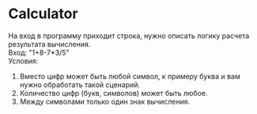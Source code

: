 # Calculator

На вход в программу приходит строка, нужно описать логику расчета результата вычисления.  
Вход: "1+8-7*3/5"  
Условия:			
1. Вместо цифр может быть любой символ, к примеру буква и вам нужно обработать такой сценарий.			
2. Количество цифр (букв, символов) может быть любое.			
3. Между символами только один знак вычисления.
